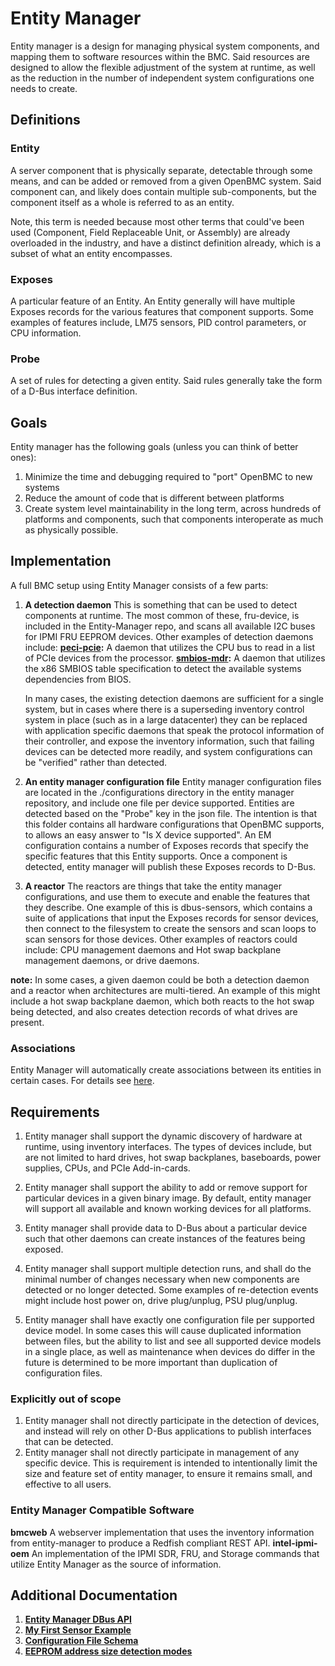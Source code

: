 # Entity Manager

Entity manager is a design for managing physical system components, and mapping
them to software resources within the BMC. Said resources are designed to allow
the flexible adjustment of the system at runtime, as well as the reduction in
the number of independent system configurations one needs to create.

## Definitions

### Entity

A server component that is physically separate, detectable through some means,
and can be added or removed from a given OpenBMC system. Said component can, and
likely does contain multiple sub-components, but the component itself as a whole
is referred to as an entity.

Note, this term is needed because most other terms that could've been used
(Component, Field Replaceable Unit, or Assembly) are already overloaded in the
industry, and have a distinct definition already, which is a subset of what an
entity encompasses.

### Exposes

A particular feature of an Entity. An Entity generally will have multiple
Exposes records for the various features that component supports. Some examples
of features include, LM75 sensors, PID control parameters, or CPU information.

### Probe

A set of rules for detecting a given entity. Said rules generally take the form
of a D-Bus interface definition.

## Goals

Entity manager has the following goals (unless you can think of better ones):

1. Minimize the time and debugging required to "port" OpenBMC to new systems
2. Reduce the amount of code that is different between platforms
3. Create system level maintainability in the long term, across hundreds of
   platforms and components, such that components interoperate as much as
   physically possible.

## Implementation

A full BMC setup using Entity Manager consists of a few parts:

1. **A detection daemon** This is something that can be used to detect
   components at runtime. The most common of these, fru-device, is included in
   the Entity-Manager repo, and scans all available I2C buses for IPMI FRU
   EEPROM devices. Other examples of detection daemons include:
   **[peci-pcie](https://github.com/openbmc/peci-pcie):** A daemon that utilizes
   the CPU bus to read in a list of PCIe devices from the processor.
   **[smbios-mdr](https://github.com/openbmc/smbios-mdr):** A daemon that
   utilizes the x86 SMBIOS table specification to detect the available systems
   dependencies from BIOS.

   In many cases, the existing detection daemons are sufficient for a single
   system, but in cases where there is a superseding inventory control system in
   place (such as in a large datacenter) they can be replaced with application
   specific daemons that speak the protocol information of their controller, and
   expose the inventory information, such that failing devices can be detected
   more readily, and system configurations can be "verified" rather than
   detected.

2. **An entity manager configuration file** Entity manager configuration files
   are located in the ./configurations directory in the entity manager
   repository, and include one file per device supported. Entities are detected
   based on the "Probe" key in the json file. The intention is that this folder
   contains all hardware configurations that OpenBMC supports, to allows an easy
   answer to "Is X device supported". An EM configuration contains a number of
   Exposes records that specify the specific features that this Entity supports.
   Once a component is detected, entity manager will publish these Exposes
   records to D-Bus.

3. **A reactor** The reactors are things that take the entity manager
   configurations, and use them to execute and enable the features that they
   describe. One example of this is dbus-sensors, which contains a suite of
   applications that input the Exposes records for sensor devices, then connect
   to the filesystem to create the sensors and scan loops to scan sensors for
   those devices. Other examples of reactors could include: CPU management
   daemons and Hot swap backplane management daemons, or drive daemons.

**note:** In some cases, a given daemon could be both a detection daemon and a
reactor when architectures are multi-tiered. An example of this might include a
hot swap backplane daemon, which both reacts to the hot swap being detected, and
also creates detection records of what drives are present.

### Associations

Entity Manager will automatically create associations between its entities in
certain cases. For details see [here](docs/associations.md).

## Requirements

1. Entity manager shall support the dynamic discovery of hardware at runtime,
   using inventory interfaces. The types of devices include, but are not limited
   to hard drives, hot swap backplanes, baseboards, power supplies, CPUs, and
   PCIe Add-in-cards.

2. Entity manager shall support the ability to add or remove support for
   particular devices in a given binary image. By default, entity manager will
   support all available and known working devices for all platforms.

3. Entity manager shall provide data to D-Bus about a particular device such
   that other daemons can create instances of the features being exposed.

4. Entity manager shall support multiple detection runs, and shall do the
   minimal number of changes necessary when new components are detected or no
   longer detected. Some examples of re-detection events might include host
   power on, drive plug/unplug, PSU plug/unplug.

5. Entity manager shall have exactly one configuration file per supported device
   model. In some cases this will cause duplicated information between files,
   but the ability to list and see all supported device models in a single
   place, as well as maintenance when devices do differ in the future is
   determined to be more important than duplication of configuration files.

### Explicitly out of scope

1. Entity manager shall not directly participate in the detection of devices,
   and instead will rely on other D-Bus applications to publish interfaces that
   can be detected.
2. Entity manager shall not directly participate in management of any specific
   device. This is requirement is intended to intentionally limit the size and
   feature set of entity manager, to ensure it remains small, and effective to
   all users.

### Entity Manager Compatible Software

**bmcweb** A webserver implementation that uses the inventory information from
entity-manager to produce a Redfish compliant REST API. **intel-ipmi-oem** An
implementation of the IPMI SDR, FRU, and Storage commands that utilize Entity
Manager as the source of information.

## Additional Documentation

1. **[Entity Manager DBus API](https://github.com/openbmc/entity-manager/blob/master/docs/entity_manager_dbus_api.md)**
2. **[My First Sensor Example](https://github.com/openbmc/entity-manager/blob/master/docs/my_first_sensors.md)**
3. **[Configuration File Schema](https://github.com/openbmc/entity-manager/tree/master/schemas)**
4. **[EEPROM address size detection modes](https://github.com/openbmc/entity-manager/tree/master/docs/address_size_detection_modes.md)**
